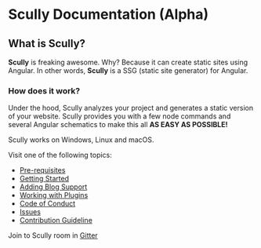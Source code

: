 # Scully Documentation (Alpha) 

## What is Scully?

**Scully** is freaking awesome. Why? Because it can create static sites using Angular.
In other words, **Scully** is a SSG (static site generator) for Angular.  

### How does it work?

Under the hood, Scully analyzes your project and generates a static version of your website. Scully provides you with 
a few node commands and several Angular schematics to make this all __AS EASY AS POSSIBLE!__
  
Scully works on Windows, Linux and macOS.

Visit one of the following topics:

- [Pre-requisites](pre-requisites.md)
- [Getting Started](getting-started.md)
- [Adding Blog Support](blog.md)
- [Working with Plugins](plugins.md)
- [Code of Conduct](CODE_OF_CONDUCT.md)
- [Issues](issues.md)
- [Contribution Guideline](../CONTRIBUTING.md)

Join to Scully room in [Gitter](https://gitter.im/scullyio/community)
